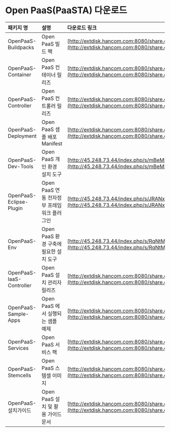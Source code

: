 # Open PaaS\(PaaSTA\) 다운로드

| 패키지 명 | 설명 | 다운로드 링크 |
| :--- | :--- | :--- |
| OpenPaaS-Buildpacks | Open PaaS 빌드 팩 | [http://extdisk.hancom.com:8080/share.cgi?ssid=0zQqS0u](http://extdisk.hancom.com:8080/share.cgi?ssid=0zQqS0u) |
| OpenPaaS-Container | Open PaaS 컨테이너 릴리즈 | [http://extdisk.hancom.com:8080/share.cgi?ssid=0GYdumN](http://extdisk.hancom.com:8080/share.cgi?ssid=0GYdumN) |
| OpenPaaS-Controller | Open PaaS 컨트롤러 릴리즈 | [http://extdisk.hancom.com:8080/share.cgi?ssid=0v3Mo2B](http://extdisk.hancom.com:8080/share.cgi?ssid=0v3Mo2B) |
| OpenPaaS-Deployment | Open PaaS 샘플 배포 Manifest | [http://extdisk.hancom.com:8080/share.cgi?ssid=0YWXQzq](http://extdisk.hancom.com:8080/share.cgi?ssid=0YWXQzq) |
| OpenPaaS-Dev-Tools | Open PaaS 개인 환경 설치 도구 | [http://45.248.73.44/index.php/s/mBeMHs7We28zZJB/download](http://45.248.73.44/index.php/s/mBeMHs7We28zZJB/download) |
| OpenPaaS-Eclipse-Plugin | Open PaaS 연동 전자정부 프레임워크 플러그인 | [http://45.248.73.44/index.php/s/JRANx5fDcHg72S4/download](http://45.248.73.44/index.php/s/JRANx5fDcHg72S4/download) |
| OpenPaaS-Env | Open PaaS 환경 구축에 필요한 설치 도구 | [http://45.248.73.44/index.php/s/RqNtMttJWJbmt98/download](http://45.248.73.44/index.php/s/RqNtMttJWJbmt98/download) |
| OpenPaaS-IaaS-Controller | Open PaaS 설치 관리자 릴리즈 | [http://extdisk.hancom.com:8080/share.cgi?ssid=0wMNp3l](http://extdisk.hancom.com:8080/share.cgi?ssid=0wMNp3l) |
| OpenPaaS-Sample-Apps | Open PaaS 에서 실행되는 샘플 예제 | [http://extdisk.hancom.com:8080/share.cgi?ssid=0icB5ZW](http://extdisk.hancom.com:8080/share.cgi?ssid=0icB5ZW) |
| OpenPaaS-Services | Open PaaS 서비스 팩 | [http://extdisk.hancom.com:8080/share.cgi?ssid=0IgH8sM](http://extdisk.hancom.com:8080/share.cgi?ssid=0IgH8sM) |
| OpenPaaS-Stemcells | Open PaaS 스템셀 이미지 | [http://extdisk.hancom.com:8080/share.cgi?ssid=0TJz1wc](http://extdisk.hancom.com:8080/share.cgi?ssid=0TJz1wc) |
| OpenPaaS-설치가이드 | Open PaaS 설치 및 활용 가이드 문서 | [http://extdisk.hancom.com:8080/share.cgi?ssid=0GjSntB](http://extdisk.hancom.com:8080/share.cgi?ssid=0GjSntB) |

